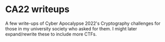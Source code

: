 # CA22 writeups
A few write-ups of Cyber Apocalypse 2022's Cryptography challenges for those in my university society who asked for them. I might later expand/rewrite these to include more CTFs. 
